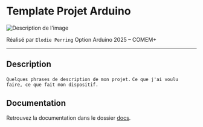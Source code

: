 # Template Projet Arduino

![Description de l'image](/docs/assets/photo-de-mon-projet.png)

Réalisé par `Elodie Perring`
Option Arduino 2025 – COMEM+

---

## Description

`Quelques phrases de description de mon projet.`
`Ce que j'ai voulu faire, ce que fait mon dispositif.`

## Documentation

Retrouvez la documentation dans le dossier [docs](docs/).
